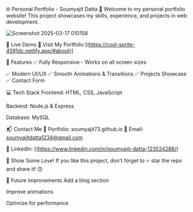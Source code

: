 🌐 Personal Portfolio - Soumyajit Datta
🚀 Welcome to my personal portfolio website! This project showcases my skills, experience, and projects in web development.


![Screenshot 2025-03-17 010158](https://github.com/user-attachments/assets/958ee0f3-461a-4938-a4b1-733a2996024b)

🔗 Live Demo
🔹 Visit My Portfolio [(https://cool-sprite-4591dc.netlify.app/#about)]

📌 Features
✅ Fully Responsive - Works on all screen sizes

✅ Modern UI/UX
✅ Smooth Animations & Transitions
✅ Projects Showcase
✅ Contact Form 

💻 Tech Stack
Frontend: HTML, CSS, JavaScript

Backend: Node.js & Express 

Database: MySQL 

📬 Contact Me
💼 Portfolio: soumyajit73.github.io
📧 Email: soumyajitdatta1234@gmail.com

🔗 LinkedIn: [(https://www.linkedin.com/in/soumyajit-datta-123524286/)

💙 Show Some Love!
If you like this project, don't forget to ⭐ star the repo and share it! 😊

🔧 Future Improvements
 Add a blog section

 Improve animations

 Optimize for performance


